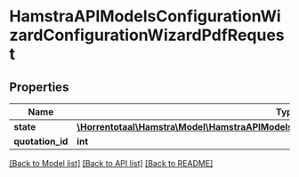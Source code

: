 # HamstraAPIModelsConfigurationWizardConfigurationWizardPdfRequest

## Properties
Name | Type | Description | Notes
------------ | ------------- | ------------- | -------------
**state** | [**\Horrentotaal\Hamstra\Model\HamstraAPIModelsConfigurationWizardConfigurationWizardState**](HamstraAPIModelsConfigurationWizardConfigurationWizardState.md) |  | [optional] 
**quotation_id** | **int** |  | [optional] 

[[Back to Model list]](../README.md#documentation-for-models) [[Back to API list]](../README.md#documentation-for-api-endpoints) [[Back to README]](../README.md)


